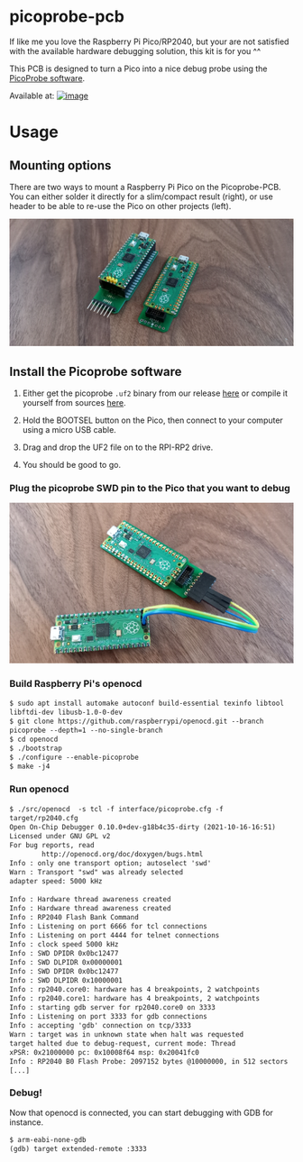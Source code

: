 # picoprobe-pcb


If like me you love the Raspberry Pi Pico/RP2040, but your are not satisfied
with the available hardware debugging solution, this kit is for you ^^

This PCB is designed to turn a Pico into a nice debug probe using the
[PicoProbe software](https://github.com/raspberrypi/picoprobe).

Available at:
[![image](https://images.milledcdn.com/2020-07-21/b79m3tLggwlHUMag/Hze3rq-xzpwd.jpg)](https://shop.pimoroni.com/products/picoprobe-pcb-kit?variant=39954095472723)

# Usage

## Mounting options

There are two ways to mount a Raspberry Pi Pico on the Picoprobe-PCB. You can
either solder it directly for a slim/compact result (right), or use header to
be able to re-use the Pico on other projects (left).

![](docs/media/mounting_options.jpg)

## Install the Picoprobe software

 1. Either get the picoprobe `.uf2` binary from our release [here](https://github.com/Fabien-Chouteau/picoprobe-pcb/releases/tag/v1.0) or compile
 it yourself from sources [here](https://github.com/raspberrypi/picoprobe).

 1. Hold the BOOTSEL button on the Pico, then connect to your computer using a
 micro USB cable.

 1. Drag and drop the UF2 file on to the RPI-RP2 drive.

 1. You should be good to go.

### Plug the picoprobe SWD pin to the Pico that you want to debug

![](docs/media/3_pin_SWD.jpg)

### Build Raspberry Pi's openocd

```console
$ sudo apt install automake autoconf build-essential texinfo libtool libftdi-dev libusb-1.0-0-dev
$ git clone https://github.com/raspberrypi/openocd.git --branch picoprobe --depth=1 --no-single-branch
$ cd openocd
$ ./bootstrap
$ ./configure --enable-picoprobe
$ make -j4
```

### Run openocd

```console
$ ./src/openocd  -s tcl -f interface/picoprobe.cfg -f target/rp2040.cfg
Open On-Chip Debugger 0.10.0+dev-g18b4c35-dirty (2021-10-16-16:51)
Licensed under GNU GPL v2
For bug reports, read
        http://openocd.org/doc/doxygen/bugs.html
Info : only one transport option; autoselect 'swd'
Warn : Transport "swd" was already selected
adapter speed: 5000 kHz

Info : Hardware thread awareness created
Info : Hardware thread awareness created
Info : RP2040 Flash Bank Command
Info : Listening on port 6666 for tcl connections
Info : Listening on port 4444 for telnet connections
Info : clock speed 5000 kHz
Info : SWD DPIDR 0x0bc12477
Info : SWD DLPIDR 0x00000001
Info : SWD DPIDR 0x0bc12477
Info : SWD DLPIDR 0x10000001
Info : rp2040.core0: hardware has 4 breakpoints, 2 watchpoints
Info : rp2040.core1: hardware has 4 breakpoints, 2 watchpoints
Info : starting gdb server for rp2040.core0 on 3333
Info : Listening on port 3333 for gdb connections
Info : accepting 'gdb' connection on tcp/3333
Warn : target was in unknown state when halt was requested
target halted due to debug-request, current mode: Thread 
xPSR: 0x21000000 pc: 0x10008f64 msp: 0x20041fc0
Info : RP2040 B0 Flash Probe: 2097152 bytes @10000000, in 512 sectors
[...]
```

### Debug!

Now that openocd is connected, you can start debugging with GDB for instance.

```console
$ arm-eabi-none-gdb
(gdb) target extended-remote :3333
```
